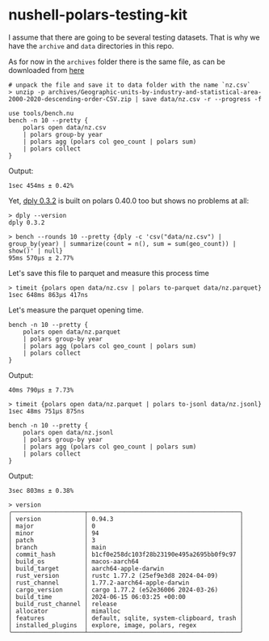 # nushell-polars-testing-kit

I assume that there are going to be several testing datasets. That is why we have the `archive` and `data` directories in this repo.

As for now in the `archives` folder there is the same file, as can be downloaded from [here](https://www.stats.govt.nz/assets/Uploads/New-Zealand-business-demography-statistics/New-Zealand-business-demography-statistics-At-February-2020/Download-data/Geographic-units-by-industry-and-statistical-area-2000-2020-descending-order-CSV.zip)

```nu no-run
# unpack the file and save it to data folder with the name `nz.csv`
> unzip -p archives/Geographic-units-by-industry-and-statistical-area-2000-2020-descending-order-CSV.zip | save data/nz.csv -r --progress -f
```

```nushell
use tools/bench.nu
bench -n 10 --pretty {
    polars open data/nz.csv
    | polars group-by year
    | polars agg (polars col geo_count | polars sum)
    | polars collect
}
```

Output:

```
1sec 454ms ± 0.42%
```

Yet, [dply 0.3.2](https://github.com/vincev/dply-rs/commit/13f5bab1132d39569ee183b22b2e6e9a679235f9) is built on polars 0.40.0 too but shows no problems at all:

```nushell
> dply --version
dply 0.3.2

> bench --rounds 10 --pretty {dply -c 'csv("data/nz.csv") | group_by(year) | summarize(count = n(), sum = sum(geo_count)) | show()' | null}
95ms 570µs ± 2.77%
```

Let's save this file to parquet and measure this process time

```nu
> timeit {polars open data/nz.csv | polars to-parquet data/nz.parquet}
1sec 648ms 863µs 417ns
```

Let's measure the parquet opening time.

```nu
bench -n 10 --pretty {
    polars open data/nz.parquet
    | polars group-by year
    | polars agg (polars col geo_count | polars sum)
    | polars collect
}
```

Output:

```
40ms 790µs ± 7.73%
```

```nu
> timeit {polars open data/nz.parquet | polars to-jsonl data/nz.jsonl}
1sec 48ms 751µs 875ns
```

```nu
bench -n 10 --pretty {
    polars open data/nz.jsonl
    | polars group-by year
    | polars agg (polars col geo_count | polars sum)
    | polars collect
}
```

Output:

```
3sec 803ms ± 0.38%
```

```nu
> version
╭────────────────────┬──────────────────────────────────────────╮
│ version            │ 0.94.3                                   │
│ major              │ 0                                        │
│ minor              │ 94                                       │
│ patch              │ 3                                        │
│ branch             │ main                                     │
│ commit_hash        │ b1cf0e258dc103f28b23190e495a2695bb0f9c97 │
│ build_os           │ macos-aarch64                            │
│ build_target       │ aarch64-apple-darwin                     │
│ rust_version       │ rustc 1.77.2 (25ef9e3d8 2024-04-09)      │
│ rust_channel       │ 1.77.2-aarch64-apple-darwin              │
│ cargo_version      │ cargo 1.77.2 (e52e36006 2024-03-26)      │
│ build_time         │ 2024-06-15 06:03:25 +00:00               │
│ build_rust_channel │ release                                  │
│ allocator          │ mimalloc                                 │
│ features           │ default, sqlite, system-clipboard, trash │
│ installed_plugins  │ explore, image, polars, regex            │
╰────────────────────┴──────────────────────────────────────────╯
```
